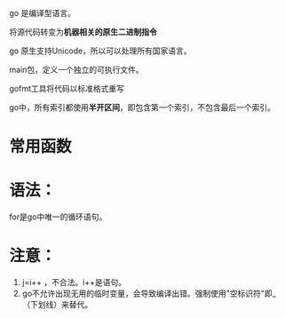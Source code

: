 go 是编译型语言。

将源代码转变为**机器相关的原生二进制指令**

go 原生支持Unicode，所以可以处理所有国家语言。

main包，定义一个独立的可执行文件。

gofmt工具将代码以标准格式重写

go中，所有索引都使用**半开区间**，即包含第一个索引，不包含最后一个索引。

# 常用函数

# 语法：
for是go中唯一的循环语句。



# 注意：
1. j=i++ ，不合法。i++是语句。
2. go不允许出现无用的临时变量，会导致编译出错。强制使用"空标识符"即_（下划线）来替代。